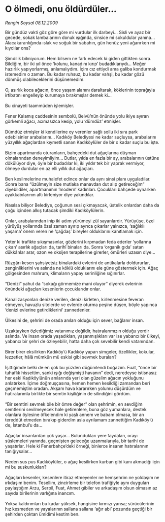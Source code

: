 # O ölmedi, onu öldürdüler...

*Rengin Soysal 08.12.2009*

<div class="taraf_structure_2col_1zq">
<div class="margen_n">



 <p>Bir gündüz vakti göz göre göre mi vurdular ilk darbeyi... Sisli ve ayaz bir gecede, sokak lambalarının donuk ışığında, sinsice mi sokuldular yanına... Alacakaranlığında ıslak ve soğuk bir sabahın, gün henüz yeni ağarırken mi kıydılar ona? <br/><br/>Şimdilik bilmiyorum. Hem bilsem ne fark edecek ki giden gittikten sonra. Bildiğim, bir iki yıl önce ‘kolunu, kanadını kırıp’ budadıklarıydı... Meğer hazırlık yapıyorlarmış, anlamalıydım. İçim cız ettiydi ama galiba kondurmak istemedim o zaman. Bu kadar ruhsuz, bu kadar vahşi, bu kadar gözü dönmüş olabileceklerini düşünemedim. <br/><br/>O, asırlık koca ağacın, önce yaşam alanını daraltarak, köklerinin toprağıyla irtibatını engelleyip kurumaya bırakmışlar demek ki... <br/><br/>Bu cinayeti taammüden işlemişler. <br/><br/>Fener Kalamış caddesinin sembolü, Belvü’nün önünde yolu ikiye ayıran görkemli ağacı, acımasızca kesip, yolu ‘dümdüz’ etmişler. <br/><br/>Dümdüz etmişler ki kendilerine oy verenler sağlı sollu iki sıra park edebilsinler arabalarını... Kadıköy Belediyesi ne kadar suçluysa, arabalarını yüzyıllık ağaçlardan kıymetli sanan Kadıköylüler de bir o kadar suçlu bu işte. <br/><br/>Bizim apartmanda oturanların, bahçedeki dut ağaçlarına düşman olmalarından deneyimliyim... Dutlar, yılda en fazla bir ay, arabalarının üstüne dökülüyor diye, öyle bir budadılar ki, iki yıldır tek bir yaprak vermiyor, ölmeye durdular en az elli yıllık dut ağaçları. <br/><br/>Ben kesilmelerine muhalefet edince onlar da aynı sinsi planı uyguladılar. Sonra bana “üzülmeyin size mutlaka manavdan dut alıp getireceğim” diyebildiler, apartmanımın ‘modern’ kadınları. Çocukları bahçede oynarken ayakkabılarının altı kirleniyor diye yakındılar. <br/><br/>Nasılsa biliyor Belediye, çoğunun sesi çıkmayacak, üstelik onlardan daha da çoğu içinden alkış tutacak şimdiki Kadıköylülerin. <br/><br/>Onlar, arabalarından inip iki adım yürümeyi zül sayanlardır. Yürüyüşe, özel yürüyüş yollarında özel zaman ayırıp ayrıca çıkarlar yalnızca, ‘sağlıklı yaşama’ önem veren ne ‘çağdaş’ bireyler olduklarını kanıtlamak için. <br/><br/>Yeter ki trafikte sıkışmasınlar, gözlerini kırpmadan feda ederler ‘yollarına çıkan’ asırlık ağaçları da, tarihî binaları da. Sonra ‘organik gıda’ satan dükkânlar arar, ozon ve oksijen terapilerine girerler, ömürleri uzasın diye... <br/><br/>Rüzgârı kesen şahsiyetsiz binalardaki evlerini de antikalarla doldururlar, zenginliklerini ve aslında ne köklü olduklarını ele güne göstermek için. Ağaç gölgesinden mahrum, klimaların yapay serinliğine sığınırlar. <br/><br/>“Denizi” yahut da “sokağı görmemize mani oluyor” diyerek evlerinin önündeki ağaçları kesenlerin çocuklarıdır onlar. <br/><br/>Kanalizasyonları denize verilen, denizi kirleten, kirlenmesine feveran etmeyen, havuzlu sitelerde ve evlerde oturma peşine düşen, böyle yapınca ‘denizi evlerine getirdiklerini’ zannedenler. <br/><br/>Ülkesini de, şehrini de orada anıları olduğu için sever, bağlanır insan. <br/><br/>Uzaktayken özlediğimiz vatanımız değildir, hatıralarımızın olduğu yerdir aslında. Ve insan orada yaşadıkları, yaşanmışlıkları var ise yabancı bir ülkeyi, yabancı bir şehri de özleyebilir, hatta daha çok sevebilir kendi vatanından. <br/><br/>Birer birer eksilirken Kadıköy’ü Kadıköy yapan simgeler, özellikler, kokular, lezzetler, hâlâ mümkün mü eskisi gibi sevmek buraları? <br/><br/>İşittiğimde belki de en çok bu yüzden düğümlendi boğazım. Fuat, “önce bir tuhaflık hissettim, sanki ışığı değişmişti havanın” dedi, neredeyse istisnasız her eski Kadıköylünün anılarında yeri olan güzelim ağacın yokluğunu anlatırken. İçime doğmuşçasına, hemen hemen kesildiği zamandan beri geçmemiştim oradan. Akşam hava kararırken yolumu düşürdüm ve hatıralarımla birlikte bir semtin kişiliğinin de silindiğini gördüm. <br/><br/>“Bir semtini sevmek bile bir ömre değer” olan şehrimin, en sevdiğim semtlerini sevilmeyecek hale getirenlere, buna göz yumanlara, destek olanlara öylesine öfkelendim ki yaşlı annem ve babam olmasa, bir an tereddüt etmeden bırakıp giderdim asla ayrılamam zannettiğim Kadıköy’ü de, İstanbul’u da... <br/><br/>Ağaçlar insanlardan çok yaşar... Bulundukları yere faydaları, orayı süslemeleri yanında, geçmişten geleceğe uzanmalarıyla, bir tarihi de yaşatırlar. Hele ki Fenerbahçe’deki örneği, binlerce insanın hatıralarının tanığıysalar... <br/><br/>Neden sus pus Kadıköylüler, o ağaç kesilirken kurban gibi kanı akmadığı için mi bu suskunlukları? <br/><br/>Ağaçları kesenler, kesenlere itiraz etmeyenler ne hemşehrim ne yoldaşım ne ırkdaşım benim. Tesellim, zincirleme bir telefon trafiğiyle aynı duyguları paylaştığım Arzu, Serpil, Fuat, Ahmet gibiler ve arkadaşım olsun olmasın az sayıda birilerinin varlığına inancım. <br/><br/>Yoksa kaldırımları bu kadar yüksek, hangisine kırmızı yansa; sürücülerinin hız kesmeden ve yayalarının sallana sallana ‘ağır abi’ pozunda geçtiği bir şehirden çoktan ümidimi kestim ben.</p>
<br/>
<br/>
<br/>



<br/>


<div id="taraf_not">
</div>

</div>


</div>
